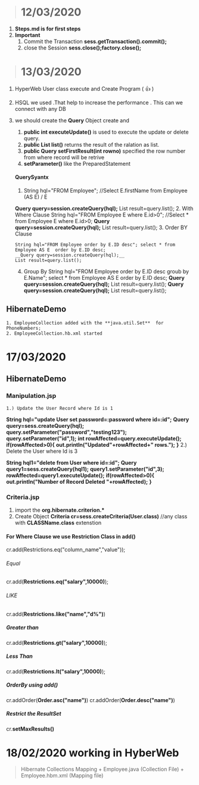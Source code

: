 > # 12/03/2020
   1. **Steps.md is for first steps**
2.	**Important**
	1. Commit the Transaction 
	     __sess.getTransaction().commit();__
	2. close the Session
		__sess.close();factory.close();__
> # 13/03/2020
 1. HyperWeb User class execute and Create Program ( :thumbsup: )
 2. HSQL we used .That help to increase the performance . This can we  connect with any DB
 3. we should create the __Query__ Object create and 
	 1. __public int executeUpdate()__ is used to execute the update or delete query.
	 2. __public List list()__ returns the result of the ralation as list.
	 3. __public Query setFirstResult(int rowno)__ specified the row number from where record will be retrive
	 4. __setParameter()__ like the PreparedStatement
	#### QuerySyantx 
	1. String hql="FROM Employee"; //Select E.firstName from Employee (AS E) / E

	__Query query=session.createQuery(hql);__
	List result=query.list();
    2.  With Where Clause
		String hql="FROM Employee E where E.id>0"; //Select * from Employee E where E.id>0;
		__Query query=session.createQuery(hql);__
		List result=query.list();
	3. Order BY Clause
		
		String hql="FROM Employee order by E.ID desc"; select * from Employee AS E  order by E.ID desc;
		__Query query=session.createQuery(hql);__
		List result=query.list();
	4. Group By
			String hql="FROM Employee order by E.ID desc groub by E.Name"; select * from Employee AS E  order by E.ID desc;
		__Query query=session.createQuery(hql);__
			List result=query.list();
		__Query query=session.createQuery(hql);__
			List result=query.list();

   ## HibernateDemo
	1. EmployeeCollection added with the **java.util.Set**  for PhoneNumbers;
	2. EmployeeCollection.hb.xml started
# 17/03/2020
   ## HibernateDemo
 ### Manipulation.jsp
    1.) Update the User Record where Id is 1

__String hql="update User set password=:password where id=:id";__
__Query query=sess.createQuery(hql);__
__query.setParameter("password","testing123");__
__query.setParameter("id",1);__
__int rowAffected=query.executeUpdate();__
__if(rowAffected>0){__
__out.println("Updated"+rowAffected+" rows.");__
__}__
	2.) Delete the User where Id is 3

	
__String hql1="delete from User where id=:id";__
__Query query1=sess.createQuery(hql1);__
__query1.setParameter("id",3);__
__rowAffected=query1.executeUpdate();__
__if(rowAffected>0){__
__out.println("Number of Record Deleted "+rowAffected);__
__}__

### Criteria.jsp
1. import the __org.hibernate.criterion.*__
2. Create Object 
__Criteria cr=sess.createCriteria(User.class)__ //any class with **CLASSName.class** extenstion
#### For Where Clause we use **Restriction Class** in **add()** 
cr.add(Restrictions.eq("column_name","value"));
###### Equal
cr.add(__Restrictions.eq("salary",10000)__); 
###### LIKE
cr.add(__Restrictions.like("name","d%")__)
##### Greater than
cr.add(__Restrictions.gt("salary",10000)__);
##### Less Than 
cr.add(__Restrictions.lt("salary",10000)__);

##### OrderBy  using add()
cr.addOrder(__Order.asc("name")__)
cr.addOrder(__Order.desc("name")__)

##### Restrict the ResultSet
cr.__setMaxResults(<Integer Value>)__



# 18/02/2020 working in HyberWeb
 > Hibernate Collections Mapping
    + Employee.java (Collection File)
	+ Employee.hbm.xml (Mapping file)
	    <hibernate-mapping>
   <class name="com.niit.hyberweb.Employee" table=" __EMPLOYEE200__ ">
        <id name="employeeId" type="int">
            <column name="EMPLOYEEID" />
   <generator class=" **increment** "  />
        </id>
        <property name="employeeName" type="java.lang.String">
            <column name="EMPLOYEENAME" />
        </property>
  <set name="phoneNumbers" table="**EMP_PHONE**" inverse="false" lazy="true">
            <key>
                <column name="EMPLOYEEID" />
            </key>
            <element type="java.lang.String">
                <column name="PHONENUMBER" />
            </element>
        </set>
    </class>
</hibernate-mapping>
